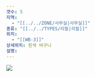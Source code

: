 ```yaml
---
갯수: 5
지역:
  - "[[../../ZONE/사무실|사무실]]"
종류: "[[../../TYPES/리필|리필]]"
위치:
  - "[[WB-3]]"
상세위치: 흰색 바구니
설명:
---
```

![](http://192.168.50.22/devices/240608_IMG_0243.jpg)
